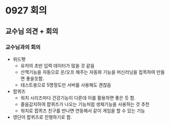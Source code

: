 # 0927 회의
## 교수님 의견 + 회의

### 교수님과의 회의
- 위드펫
  - 유저의 초반 입력 데이터가 많을 것 같음
  - 산책기능을 자동으로 온/오프 해주는 자동화 기능을 머신러닝을 접목하여 만들면 좋을듯함.
  - 테스트용으로 5명정도만 서버를 사용해도 괜찮음
- 팝퀴즈
  - 워치 시리즈마다 건강기능이 다른데 이를 활용하면 좋은 듯 함.
  - 졸음감지하여 팝퀴즈가 나오는 기능처럼 생체기능을 사용하는 것 추천
  - 워치로 팝퀴즈 친구를 만나면 연동해서 같이 게임을 할 수 있는 기능
- 영단어 팝퀴즈로 진행하기로 함.
